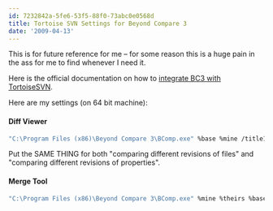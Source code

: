 ```yaml
---
id: 7232842a-5fe6-53f5-88f0-73abc0e0568d
title: Tortoise SVN Settings for Beyond Compare 3
date: '2009-04-13'
---
```


This is for future reference for me – for some reason this is a huge pain in the ass for me to find whenever I need it.

Here is the official documentation on how to [integrate BC3 with TortoiseSVN](http://www.scootersoftware.com/support.php?c=kb_vcs.php).

Here are my settings (on 64 bit machine):

#### Diff Viewer

```bash
"C:\Program Files (x86)\Beyond Compare 3\BComp.exe" %base %mine /title1=%bname /title2=%yname /leftreadonly
```

Put the SAME THING for both "comparing different revisions of files" and "comparing different revisions of properties".

#### Merge Tool

```bash
"C:\Program Files (x86)\Beyond Compare 3\BComp.exe" %mine %theirs %base %merged /title1=%yname /title2=%tname /title3=%bname /title4=%mname
```